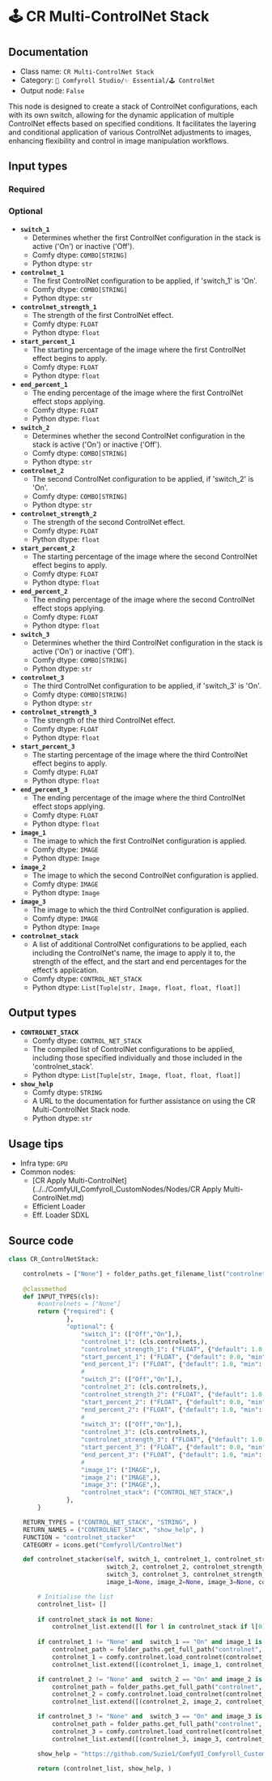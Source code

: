 # 🕹️ CR Multi-ControlNet Stack
## Documentation
- Class name: `CR Multi-ControlNet Stack`
- Category: `🧩 Comfyroll Studio/✨ Essential/🕹️ ControlNet`
- Output node: `False`

This node is designed to create a stack of ControlNet configurations, each with its own switch, allowing for the dynamic application of multiple ControlNet effects based on specified conditions. It facilitates the layering and conditional application of various ControlNet adjustments to images, enhancing flexibility and control in image manipulation workflows.
## Input types
### Required
### Optional
- **`switch_1`**
    - Determines whether the first ControlNet configuration in the stack is active ('On') or inactive ('Off').
    - Comfy dtype: `COMBO[STRING]`
    - Python dtype: `str`
- **`controlnet_1`**
    - The first ControlNet configuration to be applied, if 'switch_1' is 'On'.
    - Comfy dtype: `COMBO[STRING]`
    - Python dtype: `str`
- **`controlnet_strength_1`**
    - The strength of the first ControlNet effect.
    - Comfy dtype: `FLOAT`
    - Python dtype: `float`
- **`start_percent_1`**
    - The starting percentage of the image where the first ControlNet effect begins to apply.
    - Comfy dtype: `FLOAT`
    - Python dtype: `float`
- **`end_percent_1`**
    - The ending percentage of the image where the first ControlNet effect stops applying.
    - Comfy dtype: `FLOAT`
    - Python dtype: `float`
- **`switch_2`**
    - Determines whether the second ControlNet configuration in the stack is active ('On') or inactive ('Off').
    - Comfy dtype: `COMBO[STRING]`
    - Python dtype: `str`
- **`controlnet_2`**
    - The second ControlNet configuration to be applied, if 'switch_2' is 'On'.
    - Comfy dtype: `COMBO[STRING]`
    - Python dtype: `str`
- **`controlnet_strength_2`**
    - The strength of the second ControlNet effect.
    - Comfy dtype: `FLOAT`
    - Python dtype: `float`
- **`start_percent_2`**
    - The starting percentage of the image where the second ControlNet effect begins to apply.
    - Comfy dtype: `FLOAT`
    - Python dtype: `float`
- **`end_percent_2`**
    - The ending percentage of the image where the second ControlNet effect stops applying.
    - Comfy dtype: `FLOAT`
    - Python dtype: `float`
- **`switch_3`**
    - Determines whether the third ControlNet configuration in the stack is active ('On') or inactive ('Off').
    - Comfy dtype: `COMBO[STRING]`
    - Python dtype: `str`
- **`controlnet_3`**
    - The third ControlNet configuration to be applied, if 'switch_3' is 'On'.
    - Comfy dtype: `COMBO[STRING]`
    - Python dtype: `str`
- **`controlnet_strength_3`**
    - The strength of the third ControlNet effect.
    - Comfy dtype: `FLOAT`
    - Python dtype: `float`
- **`start_percent_3`**
    - The starting percentage of the image where the third ControlNet effect begins to apply.
    - Comfy dtype: `FLOAT`
    - Python dtype: `float`
- **`end_percent_3`**
    - The ending percentage of the image where the third ControlNet effect stops applying.
    - Comfy dtype: `FLOAT`
    - Python dtype: `float`
- **`image_1`**
    - The image to which the first ControlNet configuration is applied.
    - Comfy dtype: `IMAGE`
    - Python dtype: `Image`
- **`image_2`**
    - The image to which the second ControlNet configuration is applied.
    - Comfy dtype: `IMAGE`
    - Python dtype: `Image`
- **`image_3`**
    - The image to which the third ControlNet configuration is applied.
    - Comfy dtype: `IMAGE`
    - Python dtype: `Image`
- **`controlnet_stack`**
    - A list of additional ControlNet configurations to be applied, each including the ControlNet's name, the image to apply it to, the strength of the effect, and the start and end percentages for the effect's application.
    - Comfy dtype: `CONTROL_NET_STACK`
    - Python dtype: `List[Tuple[str, Image, float, float, float]]`
## Output types
- **`CONTROLNET_STACK`**
    - Comfy dtype: `CONTROL_NET_STACK`
    - The compiled list of ControlNet configurations to be applied, including those specified individually and those included in the 'controlnet_stack'.
    - Python dtype: `List[Tuple[str, Image, float, float, float]]`
- **`show_help`**
    - Comfy dtype: `STRING`
    - A URL to the documentation for further assistance on using the CR Multi-ControlNet Stack node.
    - Python dtype: `str`
## Usage tips
- Infra type: `GPU`
- Common nodes:
    - [CR Apply Multi-ControlNet](../../ComfyUI_Comfyroll_CustomNodes/Nodes/CR Apply Multi-ControlNet.md)
    - Efficient Loader
    - Eff. Loader SDXL



## Source code
```python
class CR_ControlNetStack:

    controlnets = ["None"] + folder_paths.get_filename_list("controlnet")
    
    @classmethod
    def INPUT_TYPES(cls):
        #controlnets = ["None"]
        return {"required": {
                },
                "optional": {
                    "switch_1": (["Off","On"],),
                    "controlnet_1": (cls.controlnets,),
                    "controlnet_strength_1": ("FLOAT", {"default": 1.0, "min": -10.0, "max": 10.0, "step": 0.01}),
                    "start_percent_1": ("FLOAT", {"default": 0.0, "min": 0.0, "max": 1.0, "step": 0.001}),
                    "end_percent_1": ("FLOAT", {"default": 1.0, "min": 0.0, "max": 1.0, "step": 0.001}),
                    #
                    "switch_2": (["Off","On"],),
                    "controlnet_2": (cls.controlnets,),
                    "controlnet_strength_2": ("FLOAT", {"default": 1.0, "min": -10.0, "max": 10.0, "step": 0.01}),
                    "start_percent_2": ("FLOAT", {"default": 0.0, "min": 0.0, "max": 1.0, "step": 0.001}),
                    "end_percent_2": ("FLOAT", {"default": 1.0, "min": 0.0, "max": 1.0, "step": 0.001}),
                    #
                    "switch_3": (["Off","On"],),
                    "controlnet_3": (cls.controlnets,),
                    "controlnet_strength_3": ("FLOAT", {"default": 1.0, "min": -10.0, "max": 10.0, "step": 0.01}),
                    "start_percent_3": ("FLOAT", {"default": 0.0, "min": 0.0, "max": 1.0, "step": 0.001}),
                    "end_percent_3": ("FLOAT", {"default": 1.0, "min": 0.0, "max": 1.0, "step": 0.001}),
                    #
                    "image_1": ("IMAGE",),
                    "image_2": ("IMAGE",),
                    "image_3": ("IMAGE",),
                    "controlnet_stack": ("CONTROL_NET_STACK",)
                },
        }

    RETURN_TYPES = ("CONTROL_NET_STACK", "STRING", )
    RETURN_NAMES = ("CONTROLNET_STACK", "show_help", )
    FUNCTION = "controlnet_stacker"
    CATEGORY = icons.get("Comfyroll/ControlNet")

    def controlnet_stacker(self, switch_1, controlnet_1, controlnet_strength_1, start_percent_1, end_percent_1,
                           switch_2, controlnet_2, controlnet_strength_2, start_percent_2, end_percent_2,
                           switch_3, controlnet_3, controlnet_strength_3, start_percent_3, end_percent_3,
                           image_1=None, image_2=None, image_3=None, controlnet_stack=None):

        # Initialise the list
        controlnet_list= []
        
        if controlnet_stack is not None:
            controlnet_list.extend([l for l in controlnet_stack if l[0] != "None"])
        
        if controlnet_1 != "None" and  switch_1 == "On" and image_1 is not None:
            controlnet_path = folder_paths.get_full_path("controlnet", controlnet_1)
            controlnet_1 = comfy.controlnet.load_controlnet(controlnet_path)
            controlnet_list.extend([(controlnet_1, image_1, controlnet_strength_1, start_percent_1, end_percent_1)]),

        if controlnet_2 != "None" and  switch_2 == "On" and image_2 is not None:
            controlnet_path = folder_paths.get_full_path("controlnet", controlnet_2)
            controlnet_2 = comfy.controlnet.load_controlnet(controlnet_path)
            controlnet_list.extend([(controlnet_2, image_2, controlnet_strength_2, start_percent_2, end_percent_2)]),

        if controlnet_3 != "None" and  switch_3 == "On" and image_3 is not None:
            controlnet_path = folder_paths.get_full_path("controlnet", controlnet_3)
            controlnet_3 = comfy.controlnet.load_controlnet(controlnet_path)
            controlnet_list.extend([(controlnet_3, image_3, controlnet_strength_3, start_percent_3, end_percent_3)]),

        show_help = "https://github.com/Suzie1/ComfyUI_Comfyroll_CustomNodes/wiki/ControlNet-Nodes#cr-multi-controlnet-stack"

        return (controlnet_list, show_help, )

```

